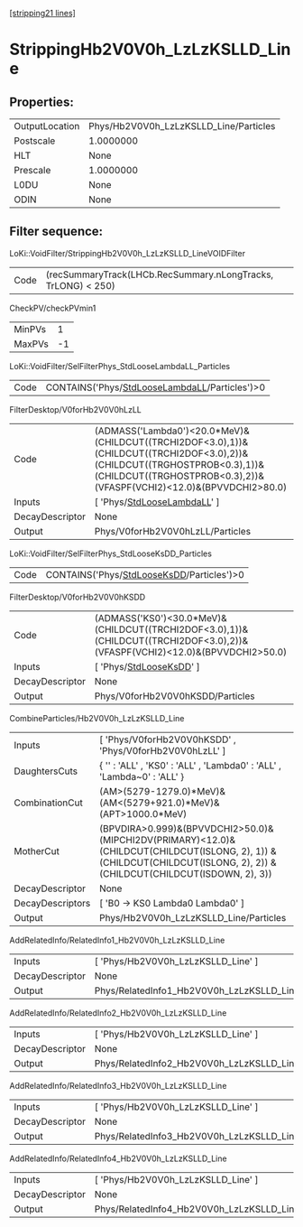 [[stripping21 lines]](./stripping21-index)

# StrippingHb2V0V0h_LzLzKSLLD_Line

## Properties:

|                |                                        |
|----------------|----------------------------------------|
| OutputLocation | Phys/Hb2V0V0h_LzLzKSLLD_Line/Particles |
| Postscale      | 1.0000000                              |
| HLT            | None                                   |
| Prescale       | 1.0000000                              |
| L0DU           | None                                   |
| ODIN           | None                                   |

## Filter sequence:

LoKi::VoidFilter/StrippingHb2V0V0h_LzLzKSLLD_LineVOIDFilter

|      |                                                               |
|------|---------------------------------------------------------------|
| Code | (recSummaryTrack(LHCb.RecSummary.nLongTracks, TrLONG) \< 250) |

CheckPV/checkPVmin1

|        |     |
|--------|-----|
| MinPVs | 1   |
| MaxPVs | -1  |

LoKi::VoidFilter/SelFilterPhys_StdLooseLambdaLL_Particles

|      |                                                                                                  |
|------|--------------------------------------------------------------------------------------------------|
| Code | CONTAINS('Phys/[StdLooseLambdaLL](./stripping21-commonparticles-stdlooselambdall)/Particles')\>0 |

FilterDesktop/V0forHb2V0V0hLzLL

|                 |                                                                                                                                                                                                        |
|-----------------|--------------------------------------------------------------------------------------------------------------------------------------------------------------------------------------------------------|
| Code            | (ADMASS('Lambda0')\<20.0\*MeV)&(CHILDCUT((TRCHI2DOF\<3.0),1))&(CHILDCUT((TRCHI2DOF\<3.0),2))&(CHILDCUT((TRGHOSTPROB\<0.3),1))&(CHILDCUT((TRGHOSTPROB\<0.3),2))&(VFASPF(VCHI2)\<12.0)&(BPVVDCHI2\>80.0) |
| Inputs          | [ 'Phys/[StdLooseLambdaLL](./stripping21-commonparticles-stdlooselambdall)' ]                                                                                                                        |
| DecayDescriptor | None                                                                                                                                                                                                   |
| Output          | Phys/V0forHb2V0V0hLzLL/Particles                                                                                                                                                                       |

LoKi::VoidFilter/SelFilterPhys_StdLooseKsDD_Particles

|      |                                                                                          |
|------|------------------------------------------------------------------------------------------|
| Code | CONTAINS('Phys/[StdLooseKsDD](./stripping21-commonparticles-stdlooseksdd)/Particles')\>0 |

FilterDesktop/V0forHb2V0V0hKSDD

|                 |                                                                                                                                  |
|-----------------|----------------------------------------------------------------------------------------------------------------------------------|
| Code            | (ADMASS('KS0')\<30.0\*MeV)&(CHILDCUT((TRCHI2DOF\<3.0),1))&(CHILDCUT((TRCHI2DOF\<3.0),2))&(VFASPF(VCHI2)\<12.0)&(BPVVDCHI2\>50.0) |
| Inputs          | [ 'Phys/[StdLooseKsDD](./stripping21-commonparticles-stdlooseksdd)' ]                                                          |
| DecayDescriptor | None                                                                                                                             |
| Output          | Phys/V0forHb2V0V0hKSDD/Particles                                                                                                 |

CombineParticles/Hb2V0V0h_LzLzKSLLD_Line

|                  |                                                                                                                                                                             |
|------------------|-----------------------------------------------------------------------------------------------------------------------------------------------------------------------------|
| Inputs           | [ 'Phys/V0forHb2V0V0hKSDD' , 'Phys/V0forHb2V0V0hLzLL' ]                                                                                                                   |
| DaughtersCuts    | { '' : 'ALL' , 'KS0' : 'ALL' , 'Lambda0' : 'ALL' , 'Lambda~0' : 'ALL' }                                                                                                     |
| CombinationCut   | (AM\>(5279-1279.0)\*MeV)&(AM\<(5279+921.0)\*MeV)&(APT\>1000.0\*MeV)                                                                                                         |
| MotherCut        | (BPVDIRA\>0.999)&(BPVVDCHI2\>50.0)&(MIPCHI2DV(PRIMARY)\<12.0)& (CHILDCUT(CHILDCUT(ISLONG, 2), 1)) & (CHILDCUT(CHILDCUT(ISLONG, 2), 2)) & (CHILDCUT(CHILDCUT(ISDOWN, 2), 3)) |
| DecayDescriptor  | None                                                                                                                                                                        |
| DecayDescriptors | [ 'B0 -\> KS0 Lambda0 Lambda0' ]                                                                                                                                          |
| Output           | Phys/Hb2V0V0h_LzLzKSLLD_Line/Particles                                                                                                                                      |

AddRelatedInfo/RelatedInfo1_Hb2V0V0h_LzLzKSLLD_Line

|                 |                                                     |
|-----------------|-----------------------------------------------------|
| Inputs          | [ 'Phys/Hb2V0V0h_LzLzKSLLD_Line' ]                |
| DecayDescriptor | None                                                |
| Output          | Phys/RelatedInfo1_Hb2V0V0h_LzLzKSLLD_Line/Particles |

AddRelatedInfo/RelatedInfo2_Hb2V0V0h_LzLzKSLLD_Line

|                 |                                                     |
|-----------------|-----------------------------------------------------|
| Inputs          | [ 'Phys/Hb2V0V0h_LzLzKSLLD_Line' ]                |
| DecayDescriptor | None                                                |
| Output          | Phys/RelatedInfo2_Hb2V0V0h_LzLzKSLLD_Line/Particles |

AddRelatedInfo/RelatedInfo3_Hb2V0V0h_LzLzKSLLD_Line

|                 |                                                     |
|-----------------|-----------------------------------------------------|
| Inputs          | [ 'Phys/Hb2V0V0h_LzLzKSLLD_Line' ]                |
| DecayDescriptor | None                                                |
| Output          | Phys/RelatedInfo3_Hb2V0V0h_LzLzKSLLD_Line/Particles |

AddRelatedInfo/RelatedInfo4_Hb2V0V0h_LzLzKSLLD_Line

|                 |                                                     |
|-----------------|-----------------------------------------------------|
| Inputs          | [ 'Phys/Hb2V0V0h_LzLzKSLLD_Line' ]                |
| DecayDescriptor | None                                                |
| Output          | Phys/RelatedInfo4_Hb2V0V0h_LzLzKSLLD_Line/Particles |
